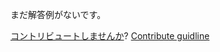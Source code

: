 
まだ解答例がないです。

[コントリビュートしませんか](https://github.com/BFEdev/BFE.dev-solutions/blob/main/design/Design-a-Poll-Widget_ja.md)?  [Contribute guidline](https://github.com/BFEdev/BFE.dev-solutions#how-to-contribute)
